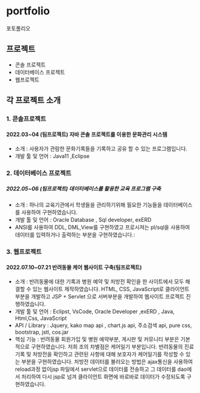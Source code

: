 # portfolio
포토폴리오

## 프로젝트
- 콘솔 프로젝트
- 데이터베이스 프로젝트
- 웹프로젝트


## 각 프로젝트 소개
### 1. 콘솔프로젝트  
#### 2022.03~04 (팀프로젝트)  자바 콘솔 프로젝트를 이용한 문화관리 시스템    
- 소개 : 사용자가 관람한 문화기록들을 기록하고 공유 할 수 있는 프로그램입니다.  
- 개발 툴 및 언어 : Java11 ,Eclipse   
 


### 2. 데이터베이스 프로젝트  
##### 2022.05~06 (팀프로젝트)  데이터베이스를 활용한 교육 프로그램 구축
- 소개 : 하나의 교육기관에서 학생들을 관리하기위해 필요한 기능들을 데이터베이스를 사용하여 구현하였습니다.
- 개발 툴 및 언어 : Oracle Database , Sql developer, exERD  
- ANSI를 사용하여 DDL, DML,View를 구현하였고 프로시져는 pl/sql을 사용하여 데이터를 입력하거나 출력하는 부분을 구현하였습니다.: 


### 3. 웹프로젝트
#### 2022.07.10~07.21 반려동물 케어 웹사이트 구축(팀프로젝트) 
- 소개 : 반려동물에 대한 기록과 병원 예약 및 처방전 확인을 한 사이트에서 모두 해결할 수 있는 웹사이트 제작하였습니다.
HTML, CSS, JavaScript로 클라이언트 부분을 개발하고 JSP + Servlet 으로 서버부분을 개발하여 웹사이트 프로젝트 진행하였습니다.
- 개발 툴  및 언어 : Eclipst, VsCode, Oracle Developer ,exERD , Java, Html,Css, JavaScript
- API / Library : Jquery, kako map api , chart.js api, 주소검색 api, pure css, bootstrap, jstl, cos.jar
- 핵심 기능 :  반려동물 회원가입 및 병원 예약부분, 게시판 및 커뮤니티 부분은 기본적으로 구현하였습니다. 저희 조의 차별점은 케어일기 부분입니다. 
반려동물의 진료기록 및 처방전을 확인하고 관련된 사항에 대해 보호자가 케어일기를 작성할 수 있는 부분을 구현하였습니다.
처방전 데이터를 불러오는 방법은 ajax통신을 사용하여 reload과정 없이jsp 파일에서 servlet으로 데이터를 전송하고 그 데이터를 dao에서 처리하여 다시 jsp로 넘겨 클라이언트 화면에 바로바로 데이터가 수정되도록 구현하였습니다.
